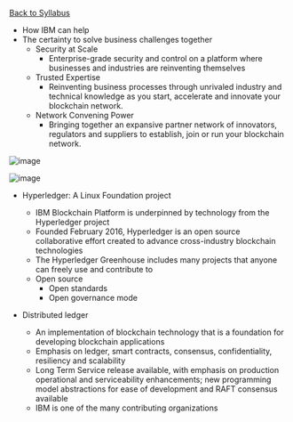 [Back to Syllabus](./README.md#course-syllabus)

- How IBM can help
- The certainty to solve business challenges together
    - Security at Scale
        - Enterprise-grade security and control on a platform where businesses and industries are reinventing themselves
    - Trusted Expertise
        - Reinventing business processes through unrivaled industry and technical knowledge as you start, accelerate and innovate your blockchain network.
    - Network Convening Power
        - Bringing together an expansive partner network of innovators, regulators and suppliers to establish, join or run your blockchain network.


![image](https://user-images.githubusercontent.com/29455975/198990456-506894e8-3b56-419a-a168-83e392bbade2.png)


![image](https://user-images.githubusercontent.com/29455975/198990484-14256a16-0e3e-48a7-9d37-436c52efed55.png)


- Hyperledger: A Linux Foundation project
    - IBM Blockchain Platform is underpinned by technology from the Hyperledger project
    - Founded February 2016, Hyperledger is an open source collaborative effort created to advance cross-industry blockchain technologies
    - The Hyperledger Greenhouse includes many projects that anyone can freely use and contribute to
    - Open source
        - Open standards
        - Open governance mode

- Distributed ledger
    - An implementation of blockchain technology that is a foundation for developing blockchain applications
    - Emphasis on ledger, smart contracts, consensus, confidentiality, resiliency and scalability
    - Long Term Service release available, with emphasis on production operational and serviceability enhancements; new programming model abstractions for ease of development and RAFT consensus available
    - IBM is one of the many contributing organizations
